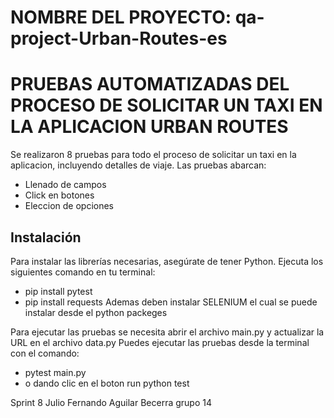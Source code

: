 # NOMBRE DEL PROYECTO: qa-project-Urban-Routes-es


# PRUEBAS AUTOMATIZADAS DEL PROCESO DE SOLICITAR UN TAXI EN LA APLICACION URBAN ROUTES

Se realizaron 8 pruebas para todo el proceso de solicitar un taxi en la aplicacion, incluyendo detalles de viaje. Las pruebas abarcan:
- Llenado de campos
- Click en botones 
- Eleccion de opciones

## Instalación

Para instalar las librerías necesarias, asegúrate de tener Python. Ejecuta los siguientes comando en tu terminal: 
- pip install pytest
- pip install requests
Ademas deben instalar SELENIUM el cual se puede instalar desde el python packeges

Para ejecutar las pruebas se necesita abrir el archivo main.py y actualizar la URL en el archivo data.py
Puedes ejecutar las pruebas desde la terminal con el comando:
- pytest main.py
- o dando clic en el boton run python test 

 Sprint 8 
 Julio Fernando Aguilar Becerra grupo 14 